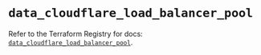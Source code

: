# `data_cloudflare_load_balancer_pool`

Refer to the Terraform Registry for docs: [`data_cloudflare_load_balancer_pool`](https://registry.terraform.io/providers/cloudflare/cloudflare/5.4.0/docs/data-sources/load_balancer_pool).
